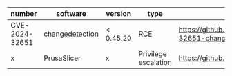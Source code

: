 | number | software | version | type | POC | 
| -------- | -------- | -------- | -------- | -------- |
| CVE-2024-32651 | changedetection | < 0.45.20 | RCE | https://github.com/s0ck3t-s3c/CVE-2024-32651-changedetection-RCE |
| x | PrusaSlicer | x | Privilege escalation | https://github.com/suce0155/prusaslicer_exploit |
